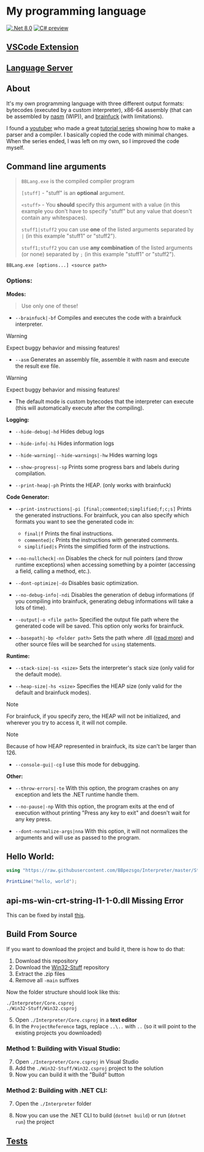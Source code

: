 # My programming language

[![.Net 8.0](https://img.shields.io/badge/.NET-8.0-5C2D91)](#)
[![C# preview](https://img.shields.io/badge/C%23-preview-239120.svg)](#)

## [VSCode Extension](https://github.com/BBpezsgo/InterpreterVSCodeExtension)

## [Language Server](https://github.com/BBpezsgo/BBCode-LanguageServer)

## About
It's my own programming language with three different output formats: bytecodes (executed by a custom interpreter), x86-64 assembly (that can be assembled by [nasm](https://www.nasm.us/) (WIP)), and [brainfuck](https://esolangs.org/wiki/brainfuck) (with limitations).

I found a [youtuber](https://www.youtube.com/c/uliwitness) who made a great [tutorial series](https://www.youtube.com/watch?v=2DTNDrdqGlo&list=PLZjGMBjt_VVAMW53XnMtNfAQowZwMviBF) showing how to make a parser and a compiler. I basically copied the code with minimal changes. When the series ended, I was left on my own, so I improved the code myself.

## Command line arguments
> 
> `BBLang.exe` is the compiled compiler program
> 
> `[stuff]` - "stuff" is an **optional** argument.
> 
> `<stuff>` - You **should** specify this argument with a value (in this example you don't have to specify "stuff" but any value that doesn't contain any whitespaces).
> 
> `stuff1|stuff2` you can use **one** of the listed arguments separated by `|` (in this example "stuff1" or "stuff2").
> 
> `stuff1;stuff2` you can use **any combination** of the listed arguments (or none) separated by `;` (in this example "stuff1" or "stuff2").

`BBLang.exe [options...] <source path>`

### Options:

**Modes:**
> Use only one of these!

- `--brainfuck|-bf` Compiles and executes the code with a brainfuck interpreter.
> [!WARNING]
> Expect buggy behavior and missing features!

- `--asm` Generates an assembly file, assemble it with nasm and execute the result exe file.
> [!WARNING]
> Expect buggy behavior and missing features!

- The default mode is custom bytecodes that the interpreter can execute (this will automatically execute after the compiling).

**Logging:**
- `--hide-debug|-hd` Hides debug logs

- `--hide-info|-hi` Hides information logs

- `--hide-warning|--hide-warnings|-hw` Hides warning logs

- `--show-progress|-sp` Prints some progress bars and labels during compilation.

- `--print-heap|-ph` Prints the HEAP. (only works with brainfuck)

**Code Generator:**
- `--print-instructions|-pi [final;commented;simplified;f;c;s]` Prints the generated instructions. For brainfuck, you can also specify which formats you want to see the generated code in:

  - `final|f` Prints the final instructions.
  - `commented|c` Prints the instructions with generated comments.
  - `simplified|s` Prints the simplified form of the instructions.

- `--no-nullcheck|-nn` Disables the check for null pointers (and throw runtime exceptions) when accessing something by a pointer (accessing a field, calling a method, etc.).

- `--dont-optimize|-do` Disables basic optimization.

- `--no-debug-info|-ndi` Disables the generation of debug informations (if you compiling into brainfuck, generating debug informations will take a lots of time).

- `--output|-o <file path>` Specified the output file path where the generated code will be saved. This option only works for brainfuck.

- `--basepath|-bp <folder path>` Sets the path where .dll ([read more](https://github.com/BBpezsgo/Interpreter/wiki/Advanced-Topics#importing-dll-files)) and other source files will be searched for `using` statements.

**Runtime:**
- `--stack-size|-ss <size>` Sets the interpreter's stack size (only valid for the default mode).

- `--heap-size|-hs <size>` Specifies the HEAP size (only valid for the default and brainfuck modes).
> [!NOTE]
> For brainfuck, if you specify zero, the HEAP will not be initialized, and wherever you try to access it, it will not compile.

> [!NOTE]
> Because of how HEAP represented in brainfuck, its size can't be larger than 126.

- `--console-gui|-cg` I use this mode for debugging.

**Other:**
- `--throw-errors|-te` With this option, the program crashes on any exception and lets the .NET runtime handle them.

- `--no-pause|-np` With this option, the program exits at the end of execution without printing "Press any key to exit" and doesn't wait for any key press.

- `--dont-normalize-args|nna` With this option, it will not normalizes the arguments and will use as passed to the program.

## Hello World:
```cs
using "https://raw.githubusercontent.com/BBpezsgo/Interpreter/master/StandardLibrary/System.bbc";

PrintLine("hello, world");
```

## api-ms-win-crt-string-l1-1-0.dll Missing Error
This can be fixed by install [this](https://learn.microsoft.com/en-us/cpp/windows/latest-supported-vc-redist?view=msvc-170).

## Build From Source

If you want to download the project and build it, there is how to do that:
1. Download this repository
2. Download the [Win32-Stuff](https://github.com/BBpezsgo/Win32-Stuff) repository
3. Extract the .zip files
4. Remove all `-main` suffixes

Now the folder structure should look like this:
```
./Interpreter/Core.csproj
./Win32-Stuff/Win32.csproj
```

5. Open `./Interpreter/Core.csproj` in a **text editor**
6. In the `ProjectReference` tags, replace `..\..` with `..` (so it will point to the existing projects you downloaded)

### Method 1: Building with Visual Studio:

7. Open `./Interpreter/Core.csproj` in Visual Studio
8. Add the `./Win32-Stuff/Win32.csproj` project to the solution
9. Now you can build it with the "Build" button

### Method 2: Building with .NET CLI:

7. Open the `./Interpreter` folder

8. Now you can use the .NET CLI to build (`dotnet build`) or run (`dotnet run`) the project

## [Tests](https://github.com/BBpezsgo/Interpreter/blob/master/Tests.md)

